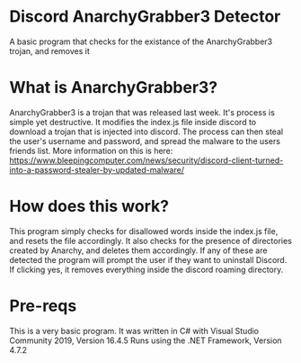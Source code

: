 # Discord AnarchyGrabber3 Detector
 A basic program that checks for the existance of the AnarchyGrabber3 trojan, and removes it
 
# What is AnarchyGrabber3?
 AnarchyGrabber3 is a trojan that was released last week. It's process is simple yet destructive. It modifies the index.js file inside discord to download a trojan that is injected into discord. The process can then steal the user's username and password, and spread the malware to the users friends list.
 More information on this is here: https://www.bleepingcomputer.com/news/security/discord-client-turned-into-a-password-stealer-by-updated-malware/
 
# How does this work?
 This program simply checks for disallowed words inside the index.js file, and resets the file accordingly. It also checks for the presence of directories created by Anarchy, and deletes them accordingly.
 If any of these are detected the program will prompt the user if they want to uninstall Discord. If clicking yes, it removes everything inside the discord roaming directory.
 
# Pre-reqs
 This is a very basic program. It was written in C# with Visual Studio Community 2019, Version 16.4.5
 Runs using the .NET Framework, Version 4.7.2
